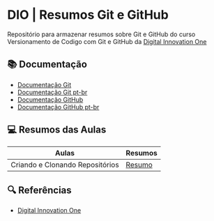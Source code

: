 
# DIO | Resumos Git e GitHub

Repositório para armazenar resumos sobre Git e GitHub do curso Versionamento de Codigo com Git e GitHub da [Digital Innovation One](https://www.dio.me/)

## 📚 Documentação
- [Documentação Git](https://git-scm.com/docs/)
- [Documentação Git pt-br](https://git-scm.com/docs/git/pt_BR)
- [Documentação GitHub](https://docs.github.com/)
- [Documentação GitHub pt-br](https://docs.github.com/pt)

## 💻 Resumos das Aulas
| Aulas | Resumos |
|-------| --------|
|Criando e Clonando Repositórios | [Resumo]()

## 🔍 Referências

- [Digital Innovation One](https://lp.digitalinnovation.one/digital-ods)

